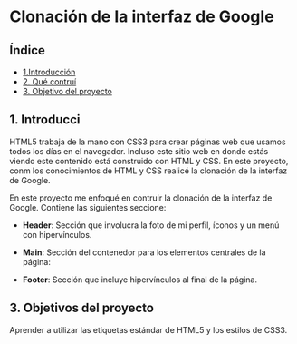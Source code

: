 # Clonación de  la interfaz de Google

## Índice

* [1.Introducción](https://github.com/Cath2904-jaz/clongoogle/blob/main/README.md#1intro)
*  [2. Qué contruí](https://github.com/Cath2904-jaz/clongoogle/blob/main/README.md#)
*   [3. Objetivo del proyecto](https://github.com/Cath2904-jaz/clongoogle/blob/main/README.md#)

##  1. Introducci
HTML5 trabaja de la mano con CSS3 para crear páginas web que usamos todos los días en el navegador. Incluso este sitio web en donde estás viendo este contenido está construido con HTML y CSS.
En este proyecto, conm los conocimientos de HTML y CSS realicé la clonación de la interfaz de Google.

 En este proyecto me enfoqué en contruir la clonación de la interfaz de Google. Contiene las siguientes seccione: 

* **Header**: Sección que involucra la foto de mi perfil, íconos y un menú con hipervínculos.

* **Main**: Sección del contenedor para los elementos centrales de la página:

* **Footer**: Sección que incluye hipervínculos al final de la página.

## 3. Objetivos del proyecto
Aprender a utilizar las etiquetas estándar de HTML5 y los estilos de CSS3.


